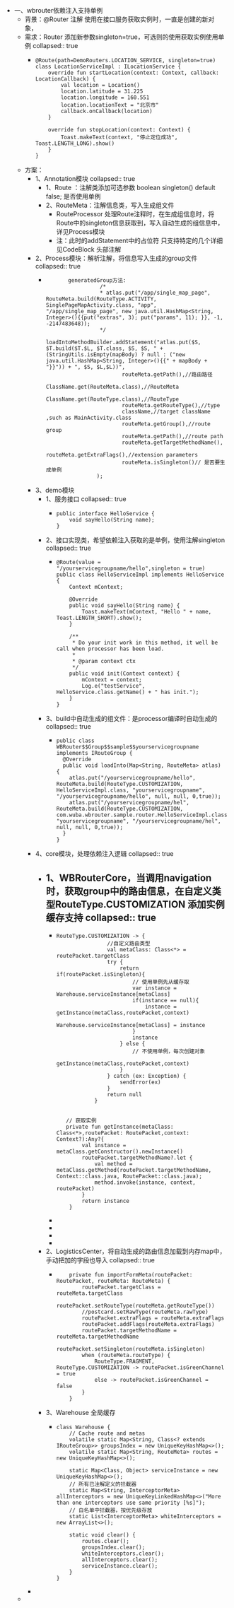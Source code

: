 - 一、wbrouter依赖注入支持单例
	- 背景：@Router 注解 使用在接口服务获取实例时，一直是创建的新对象，
	- 需求：Router 添加新参数singleton=true，可选则的使用获取实例使用单例
	  collapsed:: true
		- ```
		  @Route(path=DemoRouters.LOCATION_SERVICE, singleton=true)
		  class LocationServiceImpl : ILocationService {
		      override fun startLocation(context: Context, callback: LocationCallback) {
		          val location = Location()
		          location.latitude = 31.225
		          location.longitude = 160.551
		          location.locationText = "北京市"
		          callback.onCallback(location)
		      }
		  
		      override fun stopLocation(context: Context) {
		          Toast.makeText(context, "停止定位成功", Toast.LENGTH_LONG).show()
		      }
		  }
		  ```
	- 方案：
		- 1、Annotation模块
		  collapsed:: true
			- 1、Route ：注解类添加可选参数 boolean singleton() default false; 是否使用单例
			- 2、RouteMeta：注解信息类，写入生成组文件
				- RouteProcessor 处理Route注释时，在生成组信息时，将Route中的singleton信息获取到，写入自动生成的组信息中，详见Process模块
				- 注：此时的addStatement中的占位符 只支持特定的几个详细见CodeBlock 头部注解
		- 2、Process模块：解析注解，将信息写入生成的group文件
		  collapsed:: true
			- ```
			         generatedGroup方法:          
			                   /*
			                   * atlas.put("/app/single_map_page", RouteMeta.build(RouteType.ACTIVITY, SinglePageMapActivity.class, "app", "/app/single_map_page", new java.util.HashMap<String, Integer>(){{put("extras", 3); put("params", 11); }}, -1, -2147483648));
			                   */
			                  loadIntoMethodBuilder.addStatement("atlas.put($S, $T.build($T.$L, $T.class, $S, $S, " + (StringUtils.isEmpty(mapBody) ? null : ("new java.util.HashMap<String, Integer>(){{" + mapBody + "}}")) + ", $S, $L,$L))",
			                          routeMeta.getPath(),//路由路径
			                          ClassName.get(RouteMeta.class),//RouteMeta
			                          ClassName.get(RouteType.class),//RouteType
			                          routeMeta.getRouteType(),//type
			                          className,//target className ,such as MainActivity.class
			                          routeMeta.getGroup(),//route group
			                          routeMeta.getPath(),//route path
			                          routeMeta.getTargetMethodName(),
			                          routeMeta.getExtraFlags(),//extension parameters
			                          routeMeta.isSingleton()// 是否要生成单例
			                  );
			  ```
		- 3、demo模块
			- 1、服务接口
			  collapsed:: true
				- ```
				  public interface HelloService {
				      void sayHello(String name);
				  }
				  ```
			- 2、接口实现类，希望依赖注入获取的是单例，使用注解singleton
			  collapsed:: true
				- ```
				  @Route(value = "/yourservicegroupname/hello",singleton = true)
				  public class HelloServiceImpl implements HelloService {
				      Context mContext;
				  
				      @Override
				      public void sayHello(String name) {
				          Toast.makeText(mContext, "Hello " + name, Toast.LENGTH_SHORT).show();
				      }
				  
				      /**
				       * Do your init work in this method, it well be call when processor has been load.
				       *
				       * @param context ctx
				       */
				      public void init(Context context) {
				          mContext = context;
				          Log.e("testService", HelloService.class.getName() + " has init.");
				      }
				  }
				  ```
			- 3、build中自动生成的组文件：是processor编译时自动生成的
			  collapsed:: true
				- ```
				  public class WBRouter$$Group$$sample$$yourservicegroupname implements IRouteGroup {
				    @Override
				    public void loadInto(Map<String, RouteMeta> atlas) {
				      atlas.put("/yourservicegroupname/hello", RouteMeta.build(RouteType.CUSTOMIZATION, HelloServiceImpl.class, "yourservicegroupname", "/yourservicegroupname/hello", null, null, 0,true));
				      atlas.put("/yourservicegroupname/hel", RouteMeta.build(RouteType.CUSTOMIZATION, com.wuba.wbrouter.sample.router.HelloServiceImpl.class, "yourservicegroupname", "/yourservicegroupname/hel", null, null, 0,true));
				    }
				  }
				  ```
		- 4、core模块，处理依赖注入逻辑
		  collapsed:: true
			- 1、WBRouterCore，当调用navigation时，获取group中的路由信息，在自定义类型RouteType.CUSTOMIZATION 添加实例缓存支持
			  collapsed:: true
				-
				- ```
				  RouteType.CUSTOMIZATION -> {
				                  //自定义路由类型
				                  val metaClass: Class<*> = routePacket.targetClass
				                  try {
				                      return if(routePacket.isSingleton){
				                          // 使用单例先从缓存取
				                          var instance = Warehouse.serviceInstance[metaClass]
				                          if(instance == null){
				                              instance = getInstance(metaClass,routePacket,context)
				                              Warehouse.serviceInstance[metaClass] = instance
				                          }
				                          instance
				                      } else {
				                          // 不使用单例，每次创建对象
				                          getInstance(metaClass,routePacket,context)
				                      }
				                  } catch (ex: Exception) {
				                      sendError(ex)
				                  }
				                  return null
				              }
				              
				              
				     // 获取实例         
				     private fun getInstance(metaClass: Class<*>,routePacket: RoutePacket,context: Context?):Any?{
				          val instance = metaClass.getConstructor().newInstance()
				          routePacket.targetMethodName?.let {
				              val method = metaClass.getMethod(routePacket.targetMethodName, Context::class.java, RoutePacket::class.java);
				              method.invoke(instance, context, routePacket)
				          }
				          return instance
				      }
				  ```
				-
				-
				-
				-
			- 2、LogisticsCenter，将自动生成的路由信息加载到内存map中，手动把加的字段也导入
			  collapsed:: true
				- ```
				      private fun importFormMeta(routePacket: RoutePacket, routeMeta: RouteMeta) {
				          routePacket.targetClass = routeMeta.targetClass
				          routePacket.setRouteType(routeMeta.getRouteType())
				          //postcard.setRawType(routeMeta.rawType)
				          routePacket.extraFlags = routeMeta.extraFlags
				          routePacket.addFlags(routeMeta.extraFlags)
				          routePacket.targetMethodName = routeMeta.targetMethodName
				          routePacket.setSingleton(routeMeta.isSingleton)
				          when (routeMeta.routeType) {
				              RouteType.FRAGMENT, RouteType.CUSTOMIZATION -> routePacket.isGreenChannel = true
				              else -> routePacket.isGreenChannel = false
				          }
				      }
				  ```
			- 3、Warehouse 全局缓存
				- ```
				  class Warehouse {
				      // Cache route and metas
				      volatile static Map<String, Class<? extends IRouteGroup>> groupsIndex = new UniqueKeyHashMap<>();
				      volatile static Map<String, RouteMeta> routes = new UniqueKeyHashMap<>();
				  
				      static Map<Class, Object> serviceInstance = new UniqueKeyHashMap<>();
				      // 所有已注解定义的拦截器
				      static Map<String, InterceptorMeta> allInterceptors = new UniqueKeyLinkedHashMap<>("More than one interceptors use same priority [%s]");
				      // 白名单中拦截器，按优先级存放
				      static List<InterceptorMeta> whiteInterceptors = new ArrayList<>();
				  
				      static void clear() {
				          routes.clear();
				          groupsIndex.clear();
				          whiteInterceptors.clear();
				          allInterceptors.clear();
				          serviceInstance.clear();
				      }
				  }
				  ```
		-
	-